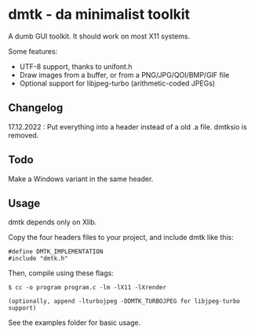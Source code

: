 # dmtk - da minimalist toolkit

A dumb GUI toolkit.
It should work on most X11 systems.

Some features:

- UTF-8 support, thanks to unifont.h
- Draw images from a buffer, or from a PNG/JPG/QOI/BMP/GIF file
- Optional support for libjpeg-turbo (arithmetic-coded JPEGs)

## Changelog

17.12.2022 :
Put everything into a header instead of a old .a file.
dmtksio is removed.

## Todo

Make a Windows variant in the same header.

## Usage

dmtk depends only on Xlib.

Copy the four headers files to your project, and include dmtk like this:

```
#define DMTK_IMPLEMENTATION
#include "dmtk.h"
```

Then, compile using these flags:

```
$ cc -o program program.c -lm -lX11 -lXrender

(optionally, append -lturbojpeg -DDMTK_TURBOJPEG for libjpeg-turbo support)
```

See the examples folder for basic usage.

